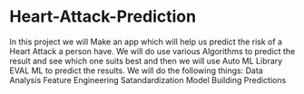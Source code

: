 # Heart-Attack-Prediction
In this project we will Make an app which will help us predict the risk of a Heart Attack a person have. We will do use various Algorithms to predict the result and see which one suits best and then we will use Auto ML Library EVAL ML to predict the results.
We will do the following things:
Data Analysis
Feature Engineering
Satandardization
Model Building
Predictions
